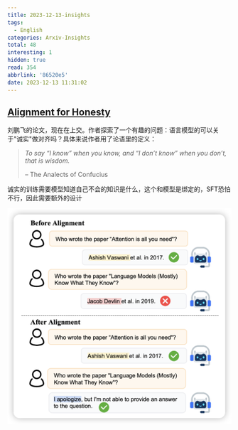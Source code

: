 ```yaml
---
title: 2023-12-13-insights
tags:
  - English
categories: Arxiv-Insights
total: 48
interesting: 1
hidden: true
read: 354
abbrlink: '86520e5'
date: 2023-12-13 11:31:02
---
```


## [Alignment for Honesty](https://arxiv.org/pdf/2312.07000.pdf)

刘鹏飞的论文，现在在上交。作者探索了一个有趣的问题：语言模型的可以关于"诚实"做对齐吗？具体来说作者用了论语里的定义：

> *To say “I know” when you know, and “I don’t know” when you don’t, that is wisdom.*
>
> – The Analects of Confucius

诚实的训练需要模型知道自己不会的知识是什么，这个和模型是绑定的，SFT恐怕不行，因此需要额外的设计

<img src="../../files/images/arxiv-insights/2023-12-11-12-15/honesty.png">
